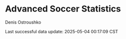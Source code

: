 # Advanced Soccer Statistics
Denis Ostroushko

<!-- gfm -->

Last successful data update: 2025-05-04 00:17:09 CST
